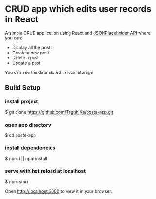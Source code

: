 

# CRUD app which edits user records in React

A simple CRUD application using React and [JSONPlaceholder API](https://jsonplaceholder.typicode.com/) where you can:

* Display all the posts
* Create a new post
* Delete a post
* Update a post

You can see the data stored in local storage


## Build Setup

### install project
$ git clone https://github.com/TaguhiKa/posts-app.git

### open app directory
$ cd posts-app

### install dependencies
$ npm i || npm install

### serve with hot reload at localhost
$ npm start


Open [http://localhost:3000](http://localhost:3000) to view it in your browser.






